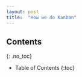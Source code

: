 ```yaml
---
layout: post
title:  "How we do Kanban"
---
```


## Contents
{: .no_toc}

* Table of Contents
{:toc}

